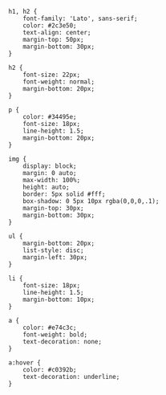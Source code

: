	h1, h2 {
		font-family: 'Lato', sans-serif;
		color: #2c3e50;
		text-align: center;
		margin-top: 50px;
		margin-bottom: 30px;
	}

	h2 {
		font-size: 22px;
		font-weight: normal;
		margin-bottom: 20px;
	}

	p {
		color: #34495e;
		font-size: 18px;
		line-height: 1.5;
		margin-bottom: 20px;
	}

	img {
		display: block;
		margin: 0 auto;
		max-width: 100%;
		height: auto;
		border: 5px solid #fff;
		box-shadow: 0 5px 10px rgba(0,0,0,.1);
		margin-top: 30px;
		margin-bottom: 30px;
	}

	ul {
		margin-bottom: 20px;
		list-style: disc;
		margin-left: 30px;
	}

	li {
		font-size: 18px;
		line-height: 1.5;
		margin-bottom: 10px;
	}

	a {
		color: #e74c3c;
		font-weight: bold;
		text-decoration: none;
	}

	a:hover {
		color: #c0392b;
		text-decoration: underline;
	}

</style>
